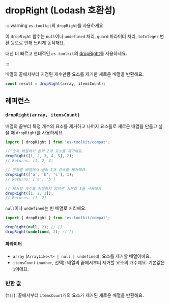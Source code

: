 # dropRight (Lodash 호환성)

::: warning `es-toolkit`의 `dropRight`를 사용하세요

이 `dropRight` 함수는 `null`이나 `undefined` 처리, `guard` 파라미터 처리, `toInteger` 변환 등으로 인해 느리게 동작해요.

대신 더 빠르고 현대적인 `es-toolkit`의 [dropRight](../../array/dropRight.md)를 사용하세요.

:::

배열의 끝에서부터 지정된 개수만큼 요소를 제거한 새로운 배열을 반환해요.

```typescript
const result = dropRight(array, itemsCount);
```

## 레퍼런스

### `dropRight(array, itemsCount)`

배열의 끝부터 특정 개수의 요소를 제거하고 나머지 요소들로 새로운 배열을 만들고 싶을 때 `dropRight`를 사용하세요.

```typescript
import { dropRight } from 'es-toolkit/compat';

// 숫자 배열에서 끝의 2개 요소를 제거해요.
dropRight([1, 2, 3, 4, 5], 2);
// Returns: [1, 2, 3]

// 문자열 배열에서 끝의 1개 요소를 제거해요.
dropRight(['a', 'b', 'c'], 1);
// Returns: ['a', 'b']

// 제거할 개수를 지정하지 않으면 기본값 1을 사용해요.
dropRight([1, 2, 3]);
// Returns: [1, 2]
```

`null`이나 `undefined`는 빈 배열로 처리해요.

```typescript
import { dropRight } from 'es-toolkit/compat';

dropRight(null, 2); // []
dropRight(undefined, 2); // []
```

#### 파라미터

- `array` (`ArrayLike<T> | null | undefined`): 요소를 제거할 배열이에요.
- `itemsCount` (`number`, 선택): 배열의 끝에서부터 제거할 요소의 개수예요. 기본값은 `1`이에요.

### 반환 값

(`T[]`): 끝에서부터 `itemsCount`개의 요소가 제거된 새로운 배열을 반환해요.